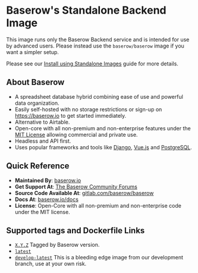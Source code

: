 # Baserow's Standalone Backend Image

This image runs only the Baserow Backend service and is intended for use by advanced 
users. Please instead use the `baserow/baserow` image if you want a simpler setup.

Please see our [Install using Standalone Images](https://baserow.io/docs/installation/install-using-standalone-images)
guide for more details.

## About Baserow

* A spreadsheet database hybrid combining ease of use and powerful data organization.
* Easily self-hosted with no storage restrictions or sign-up on https://baserow.io to
  get started immediately.
* Alternative to Airtable.
* Open-core with all non-premium and non-enterprise features under
  the [MIT License](https://choosealicense.com/licenses/mit/) allowing commercial and
  private use.
* Headless and API first.
* Uses popular frameworks and tools like [Django](https://www.djangoproject.com/),
  [Vue.js](https://vuejs.org/) and [PostgreSQL](https://www.postgresql.org/).

## Quick Reference

* **Maintained By**: [baserow.io](https://baserow.io/contact)
* **Get Support At**: [The Baserow Community Forums](https://community.baserow.io)
* **Source Code Available At**: [gitlab.com/baserow/baserow](https://gitlab.com/baserow/baserow)
* **Docs At**: [baserow.io/docs](https://baserow.io/docs)
* **License**: Open-Core with all non-premium and non-enterprise code under the MIT 
  license.

## Supported tags and Dockerfile Links

* [`X.Y.Z`](https://gitlab.com/baserow/baserow/-/blob/master/deploy/web-frontend/Dockerfile)
  Tagged by Baserow version.
* [`latest`](https://gitlab.com/baserow/baserow/-/blob/master/backend/Dockerfile)
* [`develop-latest`](https://gitlab.com/baserow/baserow/-/blob/develop/backend/Dockerfile)
  This is a bleeding edge image from our development branch, use at your own risk.
